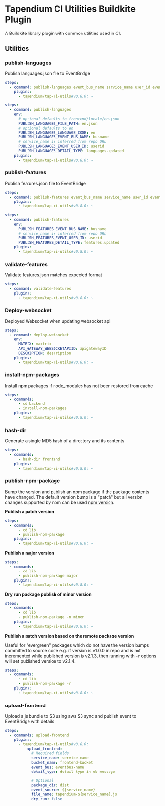 # Tapendium CI Utilities Buildkite Plugin

A Buildkite library plugin with common utilities used in CI.

## Utilities

### publish-languages

Publish languages.json file to EventBridge

```yml
steps:
  - command: publish-languages event_bus_name service_name user_id event_detail_type
    plugins:
      - tapendium/tap-ci-utils#v0.8.0: ~
```

```yml
steps:
  - command: publish-languages
    env:
      # optional defaults to frontend/locale/en.json
      PUBLISH_LANGUAGES_FILE_PATH: en.json
      # optional defaults to en
      PUBLISH_LANGUAGES_LANGUAGE_CODE: en
      PUBLISH_LANGUAGES_EVENT_BUS_NAME: busname
      # service_name is inferred from repo URL
      PUBLISH_LANGUAGES_EVENT_USER_ID: userid
      PUBLISH_LANGUAGES_DETAIL_TYPE: languages.updated
    plugins:
      - tapendium/tap-ci-utils#v0.8.0: ~
```

### publish-features

Publish features.json file to EventBridge

```yml
steps:
  - command: publish-features event_bus_name service_name user_id event_detail_type
    plugins:
      - tapendium/tap-ci-utils#v0.8.0: ~
```

```yml
steps:
  - command: publish-features
    env:
      PUBLISH_FEATURES_EVENT_BUS_NAME: busname
      # service_name is inferred from repo URL
      PUBLISH_FEATURES_EVENT_USER_ID: userid
      PUBLISH_FEATURES_DETAIL_TYPE: features.updated
    plugins:
      - tapendium/tap-ci-utils#v0.8.0: ~
```

### validate-features

Validate features.json matches expected format

```yml
steps:
  - command: validate-features
    plugins:
      - tapendium/tap-ci-utils#v0.8.0: ~
```

### Deploy-websocket

Deployed Websocket when updating websocket api

```yml
steps:
  - command: deploy-websocket
    env:
      MATRIX: maxtrix
      API_GATEWAY_WEBSOCKETAPIID: apigatewayID
      DESCRIPTION: description
    plugins:
      - tapendium/tap-ci-utils#v0.8.0: ~
```

### install-npm-packages

Install npm packages if node_modules has not been restored from cache

```yml
steps:
  - commands:
      - cd backend
      - install-npm-packages
    plugins:
      - tapendium/tap-ci-utils#v0.8.0: ~
```

### hash-dir

Generate a single MD5 hash of a directory and its contents

```yml
steps:
  - commands:
      - hash-dir frontend
    plugins:
      - tapendium/tap-ci-utils#v0.8.0: ~
```

### publish-npm-package

Bump the version and publish an npm package if the package contents have changed. The default version bump is a "patch" but all version changes supported by npm can be used [npm version](https://docs.npmjs.com/cli/v10/commands/npm-version).

**Publish a patch version**

```yml
steps:
  - commands:
      - cd lib
      - publish-npm-package
    plugins:
      - tapendium/tap-ci-utils#v0.8.0: ~
```

**Publish a major version**

```yml
steps:
  - commands:
      - cd lib
      - publish-npm-package major
    plugins:
      - tapendium/tap-ci-utils#v0.8.0: ~
```

**Dry run package publish of minor version**

```yml
steps:
  - commands:
      - cd lib
      - publish-npm-package -n minor
    plugins:
      - tapendium/tap-ci-utils#v0.8.0: ~
```

**Publish a patch version based on the remote package version**

Useful for "evergreen" packages which do not have the version bumps committed to source code e.g. if version is v1.0.0 in repo and is not incremented while published version is v2.1.3, then running with `-r` options will set published version to v2.1.4.

```yml
steps:
  - commands:
      - cd lib
      - publish-npm-package -r
    plugins:
      - tapendium/tap-ci-utils#v0.8.0: ~
```

### upload-frontend

Upload a js bundle to S3 using aws S3 sync and publish event to EventBridge with details

```yml
steps:
  - commands: upload-frontend
    plugins:
      - tapendium/tap-ci-utils#v0.8.0:
          upload_frontend:
            # Required fields
            service_name: service-name
            bucket_name: frontend-bucket
            event_bus: eventbus-name
            detail_type: detail-type-in-eb-message

            # Optional
            package_dir: dist
            event_source: ${service_name}
            file_name: tapendium-${service_name}.js
            dry_run: false
```
